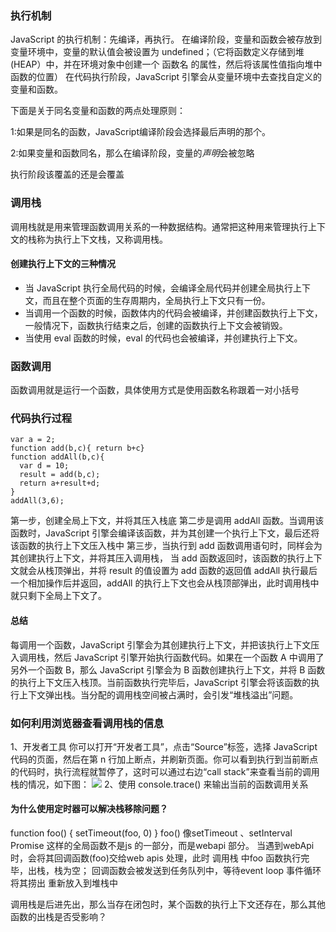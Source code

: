 ### 执行机制
JavaScript 的执行机制：先编译，再执行。
在编译阶段，变量和函数会被存放到变量环境中，变量的默认值会被设置为 undefined；（它将函数定义存储到堆 (HEAP）中，并在环境对象中创建一个 函数名 的属性，然后将该属性值指向堆中函数的位置）
在代码执行阶段，JavaScript 引擎会从变量环境中去查找自定义的变量和函数。


下面是关于同名变量和函数的两点处理原则：

1:如果是同名的函数，JavaScript编译阶段会选择最后声明的那个。

2:如果变量和函数同名，那么在编译阶段，变量的*声明*会被忽略

执行阶段该覆盖的还是会覆盖

### 调用栈
调用栈就是用来管理函数调用关系的一种数据结构。通常把这种用来管理执行上下文的栈称为执行上下文栈，又称调用栈。
#### 创建执行上下文的三种情况
- 当 JavaScript 执行全局代码的时候，会编译全局代码并创建全局执行上下文，而且在整个页面的生存周期内，全局执行上下文只有一份。
- 当调用一个函数的时候，函数体内的代码会被编译，并创建函数执行上下文，一般情况下，函数执行结束之后，创建的函数执行上下文会被销毁。
- 当使用 eval 函数的时候，eval 的代码也会被编译，并创建执行上下文。
### 函数调用
函数调用就是运行一个函数，具体使用方式是使用函数名称跟着一对小括号
### 代码执行过程
```
var a = 2;
function add(b,c){ return b+c}
function addAll(b,c){
  var d = 10;
  result = add(b,c);
  return a+result+d;
}
addAll(3,6);
```
第一步，创建全局上下文，并将其压入栈底
第二步是调用 addAll 函数。当调用该函数时，JavaScript 引擎会编译该函数，并为其创建一个执行上下文，最后还将该函数的执行上下文压入栈中
第三步，当执行到 add 函数调用语句时，同样会为其创建执行上下文，并将其压入调用栈，
当 add 函数返回时，该函数的执行上下文就会从栈顶弹出，并将 result 的值设置为 add 函数的返回值
addAll 执行最后一个相加操作后并返回，addAll 的执行上下文也会从栈顶部弹出，此时调用栈中就只剩下全局上下文了。
#### 总结
每调用一个函数，JavaScript 引擎会为其创建执行上下文，并把该执行上下文压入调用栈，然后 JavaScript 引擎开始执行函数代码。如果在一个函数 A 中调用了另外一个函数 B，那么 JavaScript 引擎会为 B 函数创建执行上下文，并将 B 函数的执行上下文压入栈顶。当前函数执行完毕后，JavaScript 引擎会将该函数的执行上下文弹出栈。当分配的调用栈空间被占满时，会引发“堆栈溢出”问题。
### 如何利用浏览器查看调用栈的信息
1、开发者工具
你可以打开“开发者工具”，点击“Source”标签，选择 JavaScript 代码的页面，然后在第 n 行加上断点，并刷新页面。你可以看到执行到当前断点的代码时，执行流程就暂停了，这时可以通过右边“call stack”来查看当前的调用栈的情况，如下图：
![](https://static001.geekbang.org/resource/image/c0/a2/c0d303a289a535b87a6c445ba7f34fa2.png)
2、使用 console.trace() 来输出当前的函数调用关系

#### 为什么使用定时器可以解决栈移除问题？
 function foo() { setTimeout(foo, 0) } foo() 像setTimeout 、setInterval Promise 这样的全局函数不是js 的一部分，而是webapi 部分。 当遇到webApi 时，会将其回调函数(foo)交给web apis 处理，此时 调用栈 中foo 函数执行完毕，出栈，栈为空； 回调函数会被发送到任务队列中，等待event loop 事件循环将其捞出 重新放入到堆栈中



调用栈是后进先出，那么当存在闭包时，某个函数的执行上下文还存在，那么其他函数的出栈是否受影响？